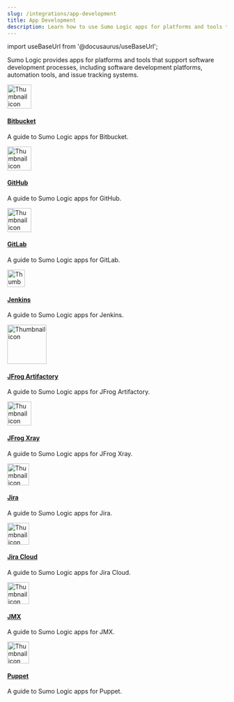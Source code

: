 ```yaml
---
slug: /integrations/app-development
title: App Development
description: Learn how to use Sumo Logic apps for platforms and tools that support software development processes.
---
```


import useBaseUrl from '@docusaurus/useBaseUrl';

Sumo Logic provides apps for platforms and tools that support software development processes, including software development platforms, automation tools, and issue tracking systems.

<div className="box-wrapper" >
<div className="box smallbox card">
  <div className="container">
  <a href="/docs/integrations/app-development/bitbucket"><img src={useBaseUrl('img/integrations/app-development/bitbucket.png')} alt="Thumbnail icon" width="55"/><h4>Bitbucket</h4></a>
  <p>A guide to Sumo Logic apps for Bitbucket.</p>
  </div>
</div>
<div className="box smallbox card">
  <div className="container">
  <a href="/docs/integrations/app-development/github"><img src={useBaseUrl('img/integrations/app-development/GitHub.png')} alt="Thumbnail icon" width="55"/><h4>GitHub</h4></a>
  <p>A guide to Sumo Logic apps for GitHub.</p>
  </div>
</div>
  <div className="box smallbox card">
    <div className="container">
    <a href="/docs/integrations/app-development/gitlab"><img src={useBaseUrl('img/integrations/app-development/gitlab.png')} alt="Thumbnail icon" width="55"/><h4>GitLab</h4></a>
    <p>A guide to Sumo Logic apps for GitLab.</p>
    </div>
    </div>
    <div className="box smallbox card">
      <div className="container">
      <a href="/docs/integrations/app-development/jenkins"><img src={useBaseUrl('img/integrations/app-development/jenkins.png')} alt="Thumbnail icon" width="40"/><h4>Jenkins</h4></a>
      <p>A guide to Sumo Logic apps for Jenkins.</p>
      </div>
    </div>
    <div className="box smallbox card">
      <div className="container">
      <a href="/docs/integrations/app-development/jfrog-artifactory"><img src={useBaseUrl('img/integrations/app-development/jfrog-Artifactory.png')} alt="Thumbnail icon" width="90"/><h4>JFrog Artifactory</h4></a>
      <p>A guide to Sumo Logic apps for JFrog Artifactory.</p>
      </div>
    </div>
    <div className="box smallbox card">
      <div className="container">
      <a href="/docs/integrations/app-development/jfrog-xray"><img src={useBaseUrl('img/integrations/app-development/jfrog-xray.png')} alt="Thumbnail icon" width="55"/><h4>JFrog Xray</h4></a>
      <p>A guide to Sumo Logic apps for JFrog Xray.</p>
      </div>
    </div>
    <div className="box smallbox card">
      <div className="container">
      <img src={useBaseUrl('img/integrations/app-development/jira.png')} alt="Thumbnail icon" width="50"/>
      <a href="/docs/integrations/app-development/jira"><h4>Jira</h4></a>
      <p>A guide to Sumo Logic apps for Jira.</p>
      </div>
    </div>
    <div className="box smallbox card">
      <div className="container">
      <a href="/docs/integrations/app-development/jira-cloud"><img src={useBaseUrl('img/integrations/app-development/jira.png')} alt="Thumbnail icon" width="50"/><h4>Jira Cloud</h4></a>
      <p>A guide to Sumo Logic apps for Jira Cloud.</p>
      </div>
    </div>
    <div className="box smallbox card">
      <div className="container">
      <a href="/docs/integrations/app-development/jmx"><img src={useBaseUrl('img/integrations/app-development/jmx.png')} alt="Thumbnail icon" width="50"/><h4>JMX</h4></a>
      <p>A guide to Sumo Logic apps for JMX.</p>
      </div>
    </div>
    <div className="box smallbox card">
      <div className="container">
      <a href="/docs/integrations/app-development/puppet"><img src={useBaseUrl('img/integrations/app-development/puppet.png')} alt="Thumbnail icon" width="50"/><h4>Puppet</h4></a>
      <p>A guide to Sumo Logic apps for Puppet.</p>
      </div>
    </div>
  </div>
